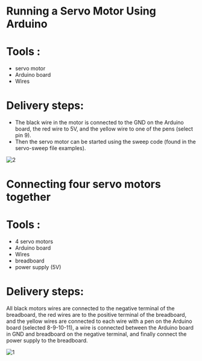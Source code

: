 # Running a Servo Motor Using Arduino

# Tools :
- servo motor
- Arduino board
- Wires

# Delivery steps:
- The black wire in the motor is connected to the GND on the Arduino board, the red wire to 5V, and the yellow wire to one of the pens (select pin 9).
- Then the servo motor can be started using the sweep code (found in the servo-sweep file examples).

![2](https://user-images.githubusercontent.com/109717135/184236150-2a6ee853-cb0e-4b19-af83-cdba34041b76.png)

# Connecting four servo motors together

# Tools :
- 4 servo motors
- Arduino board
- Wires
- breadboard
- power supply (5V)

# Delivery steps:
All black motors wires are connected to the negative terminal of the breadboard, the red wires are to the positive terminal of the breadboard, and the yellow wires are connected to each wire with a pen on the Arduino board (selected 8-9-10-11), a wire is connected between the Arduino board in GND and breadboard on the negative terminal, and finally connect the power supply to the breadboard.

![1](https://user-images.githubusercontent.com/109717135/184239379-9b2cd761-41fb-4526-8fcf-699d264db6f5.png)
